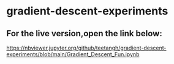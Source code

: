 # gradient-descent-experiments


## For the live version,open the link below:
https://nbviewer.jupyter.org/github/teetangh/gradient-descent-experiments/blob/main/Gradient_Descent_Fun.ipynb
